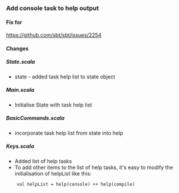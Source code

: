### Add console task to help output

#### Fix for

https://github.com/sbt/sbt/issues/2254

#### Changes

##### State.scala
- state - added task help list to state object

##### Main.scala
- Initialise State with task help list

##### BasicCommands.scala
- incorporate task help list from state into help

##### Keys.scala
- Added list of help tasks
- To add other items to the list of help tasks, it's easy to modify the initialisation of helpList like this:

~~~
    val helpList = help(console) ++ help(compile)
~~~


